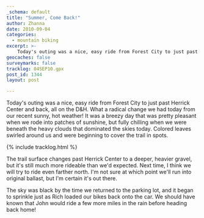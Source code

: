 ```yaml
---
_schema: default
title: "Summer, Come Back!"
author: Zhanna
date: 2010-09-04
categories:
  - mountain biking
excerpt: >- 
    Today's outing was a nice, easy ride from Forest City to just past Herrick Center and back, all on the D&H. 
geocaches: false
surveymarks: false
tracklog: 04SEP10.gpx
post_id: 1344
layout: post

---
```


Today's outing was a nice, easy ride from Forest City to just past Herrick Center and back, all on the D&H.  What a radical change we had today from our recent sunny, hot weather! It was a breezy day that was pretty pleasant when we rode into patches of sunshine, but fully chilling when we were beneath the heavy clouds that dominated the skies today.  Colored leaves swirled around us and were beginning to cover the trail in spots. 

{% include tracklog.html %}

The trail surface changes past Herrick Center to a deeper, heavier gravel, but it's still much more rideable than we'd expected.  Next time, I think we will try to ride even farther north.  I'm not sure at which point we'll run into original ballast, but I'm certain it's out there.

The sky was black by the time we returned to the parking lot, and it began to sprinkle just as Rich loaded our bikes back onto the car.   We should have known that John would ride a few more miles in the rain before heading back home!
